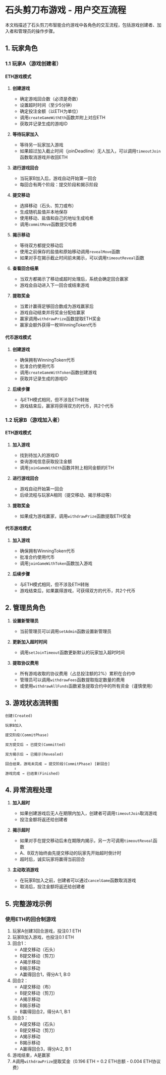 # 石头剪刀布游戏 - 用户交互流程

本文档描述了石头剪刀布智能合约游戏中各角色的交互流程，包括游戏创建者、加入者和管理员的操作步骤。

## 1. 玩家角色

### 1.1 玩家A（游戏创建者）

#### ETH游戏模式

1. **创建游戏**
   - 确定游戏回合数（必须是奇数）
   - 设置超时时间（至少5分钟）
   - 确定投注金额（以ETH为单位）
   - 调用`createGameWithEth`函数并附上对应ETH
   - 获取并记录生成的游戏ID

2. **等待玩家加入**
   - 等待另一玩家加入游戏
   - 如果超过加入截止时间（joinDeadline）无人加入，可以调用`timeoutJoin`函数取消游戏并收回ETH

3. **进行游戏回合**
   - 当玩家B加入后，游戏自动开始第一回合
   - 每回合有两个阶段：提交阶段和揭示阶段
   
4. **提交移动**
   - 选择移动（石头、剪刀或布）
   - 生成随机盐值并本地保存
   - 使用移动、盐值和自己的地址生成哈希
   - 调用`commitMove`函数提交哈希

5. **揭示移动**
   - 等待双方都提交移动后
   - 使用之前保存的盐值和原始移动调用`revealMove`函数
   - 如果对手在揭示截止时间前未揭示，可以调用`timeoutReveal`函数

6. **查看回合结果**
   - 当双方都揭示了移动或超时处理后，系统会确定回合赢家
   - 游戏会自动进入下一回合或结束游戏

7. **提取奖金**
   - 当累计赢得足够回合数成为游戏赢家后
   - 游戏自动结束并将奖金分配给赢家
   - 赢家调用`withdrawPrize`函数提取ETH奖金
   - 赢家会额外获得一枚WinningToken代币

#### 代币游戏模式

1. **创建游戏**
   - 确保拥有WinningToken代币
   - 批准合约使用代币
   - 调用`createGameWithToken`函数创建游戏
   - 获取并记录生成的游戏ID

2. **后续步骤**
   - 与ETH模式相同，但不涉及ETH转账
   - 游戏结束后，赢家将获得双方的代币，共2个代币

### 1.2 玩家B（游戏加入者）

#### ETH游戏模式

1. **加入游戏**
   - 找到待加入的游戏ID
   - 查询游戏信息获取投注金额
   - 调用`joinGameWithEth`函数并附上相同金额的ETH

2. **进行游戏回合**
   - 游戏自动开始第一回合
   - 后续流程与玩家A相同（提交移动、揭示移动等）

3. **提取奖金**
   - 如果成为游戏赢家，调用`withdrawPrize`函数提取ETH奖金

#### 代币游戏模式

1. **加入游戏**
   - 确保拥有WinningToken代币
   - 批准合约使用代币
   - 调用`joinGameWithToken`函数加入游戏

2. **后续步骤**
   - 与ETH模式相同，但不涉及ETH转账
   - 游戏结束后，如果赢得游戏，可获得双方的代币，共2个代币

## 2. 管理员角色

1. **设置新管理员**
   - 当前管理员可以调用`setAdmin`函数设置新管理员

2. **更新加入超时时间**
   - 调用`setJoinTimeout`函数更新默认的玩家加入超时时间

3. **提取协议费用**
   - 所有游戏收取的协议费用（占总投注额的2%）累积在合约中
   - 管理员可以调用`withdrawFees`函数提取指定数量的费用
   - 或使用`withdrawAllFunds`函数紧急提取合约中的所有资金（谨慎使用）

## 3. 游戏状态流转图

```
创建(Created) 
    ↓
玩家B加入
    ↓
提交阶段(CommitPhase)
    ↓
双方提交后 → 已提交(Committed)
    ↓
双方揭示后 → 已揭示(Revealed)
    ↓
回合结束，游戏未完成 → 提交阶段(CommitPhase) [新回合]
    ↓
游戏完成 → 已结束(Finished)
```

## 4. 异常流程处理

1. **加入超时**
   - 如果创建游戏后无人在期限内加入，创建者可调用`timeoutJoin`取消游戏
   - 投注金额将返还给创建者

2. **揭示超时**
   - 如果对手在提交移动后未在期限内揭示，另一方可调用`timeoutReveal`函数
   - A、B双方始终由先提交移动的玩家先开始超时倒计时
   - 超时后，诚实玩家将赢得当前回合

3. **主动取消游戏**
   - 在玩家B加入之前，创建者可以通过`cancelGame`函数取消游戏
   - 取消后，投注金额将返还给创建者

## 5. 完整游戏示例

### 使用ETH的回合制游戏

1. 玩家A创建3回合游戏，投注0.1 ETH
2. 玩家B加入游戏，也投注0.1 ETH
3. 回合1：
   - A提交移动（石头）
   - B提交移动（剪刀）
   - A揭示移动
   - B揭示移动
   - A赢得回合1，得分A:1, B:0
4. 回合2：
   - A提交移动（布）
   - B提交移动（剪刀）
   - A揭示移动
   - B揭示移动
   - B赢得回合2，得分A:1, B:1
5. 回合3：
   - A提交移动（石头）
   - B提交移动（剪刀）
   - A揭示移动
   - B揭示移动
   - A赢得回合3，得分A:2, B:1
6. 游戏结束，A是赢家
7. A调用`withdrawPrize`提取奖金（0.196 ETH = 0.2 ETH总额 - 0.004 ETH协议费）
